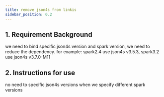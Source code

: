 ```yaml
---
title: remove json4s from linkis
sidebar_position: 0.2
---
```


## 1. Requirement Background
we need to bind specific json4s version and spark version, we need to reduce the dependency.
for example: spark2.4 use json4s v3.5.3, spark3.2 use json4s v3.7.0-M11

## 2. Instructions for use
no need to specific json4s versions when we specify different spark versions